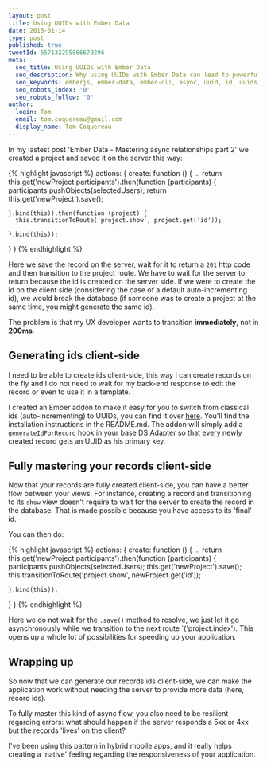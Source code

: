 ```yaml
---
layout: post
title: Using UUIDs with Ember Data
date: 2015-01-14
type: post
published: true
tweetId: 557132295866679296
meta:
  seo_title: Using UUIDs with Ember Data
  seo_description: Why using UUIDs with Ember Data can lead to powerful UX improvements. A write up about the ember-cli-uuid addon and its application in a real life application.
  seo_keywords: emberjs, ember-data, ember-cli, async, uuid, id, uuids, ids, example, ux
  seo_robots_index: '0'
  seo_robots_follow: '0'
author:
  login: Tom
  email: tom.coquereau@gmail.com
  display_name: Tom Coquereau
---
```


In my lastest post 'Ember Data - Mastering async relationships part 2' we created a project and saved it on the server this way:

{% highlight javascript %}
actions: {
  create: function () {
    ...
    return this.get('newProject.participants').then(function (participants) {
      participants.pushObjects(selectedUsers);
      return this.get('newProject').save();

    }.bind(this)).then(function (project) {
      this.transitionToRoute('project.show', project.get('id'));

    }.bind(this));
  }
}
{% endhighlight %}

Here we save the record on the server, wait for it to return a `201` http code and then transition to the project route. We have to wait for the server to return because the id is created on the server side. If we were to create the id on the client side (considering the case of a default auto-incrementing id), we would break the database (if someone was to create a project at the same time, you might generate the same id).

The problem is that my UX developer wants to transition **immediately**, not in **200ms**.

## Generating ids client-side

I need to be able to create ids client-side, this way I can create records on the fly and I do not need to wait for my back-end response to edit the record or even to use it in a template.

I created an Ember addon to make it easy for you to switch from classical ids (auto-incrementing) to UUIDs, you can find it over [here](https://www.npmjs.com/package/ember-cli-uuid). You'll find the installation instructions in the README.md. The addon will simply add a `generateIdForRecord` hook in your base DS.Adapter so that every newly created record gets an UUID as his primary key.

## Fully mastering your records client-side

Now that your records are fully created client-side, you can have a better flow between your views. For instance, creating a record and transitioning to its `show` view doesn't require to wait for the server to create the record in the database. That is made possible because you have access to its 'final' id.

You can then do:

{% highlight javascript %}
actions: {
  create: function () {
    ...
    return this.get('newProject.participants').then(function (participants) {
      participants.pushObjects(selectedUsers);
      this.get('newProject').save();
      this.transitionToRoute('project.show', newProject.get('id'));

    }.bind(this));
  }
}
{% endhighlight %}

Here we do not wait for the `.save()` method to resolve, we just let it go asynchronously while we transition to the next route `('project.index'). This opens up a whole lot of possibilities for speeding up your application.

## Wrapping up

So now that we can generate our records ids client-side, we can make the application work without needing the server to provide more data (here, record ids).

To fully master this kind of async flow, you also need to be resilient regarding errors: what should happen if the server responds a 5xx or 4xx but the records 'lives' on the client?

I've been using this pattern in hybrid mobile apps, and it really helps creating a 'native' feeling regarding the responsiveness of your application.
